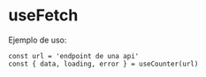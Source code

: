 # useFetch

Ejemplo de uso:
```JS
const url = 'endpoint de una api'
const { data, loading, error } = useCounter(url)

```